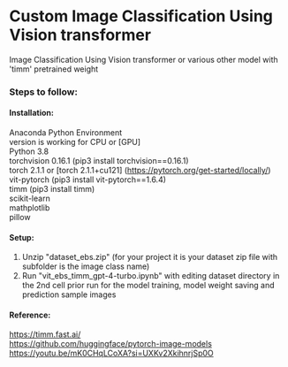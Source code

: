 # Custom Image Classification Using Vision transformer
Image Classification Using Vision transformer or various other model with 'timm' pretrained weight 

### Steps to follow:
#### Installation:
Anaconda Python Environment <br/>
version is working for CPU or [GPU] <br/>
Python 3.8 <br/>
torchvision 0.16.1 (pip3 install torchvision==0.16.1) <br/>
torch 2.1.1 or [torch 2.1.1+cu121] (https://pytorch.org/get-started/locally/) <br/>
vit-pytorch (pip3 install vit-pytorch==1.6.4) <br/>
timm (pip3 install timm) <br/>
scikit-learn <br/>
mathplotlib <br/>
pillow <br/>

#### Setup:
1. Unzip "dataset_ebs.zip" (for your project it is your dataset zip file with subfolder is the image class name)<br/>
2. Run "vit_ebs_timm_gpt-4-turbo.ipynb" with editing dataset directory in the 2nd cell prior run for the model training, model weight saving and prediction sample images<br/>
#### Reference: 
https://timm.fast.ai/ <br/>
https://github.com/huggingface/pytorch-image-models <br/>
https://youtu.be/mK0CHqLCoXA?si=UXKv2XkihnrjSp0O <br/>


